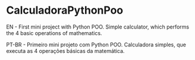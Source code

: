 # CalculadoraPythonPoo
EN - 
First mini project with Python POO.
Simple calculator, which performs the 4 basic operations of mathematics.

PT-BR - 
Primeiro mini projeto com Python POO.
Calculadora simples, que executa as 4 operações básicas da matemática.
